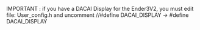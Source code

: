 IMPORTANT : 
if you have a DACAI Display for the Ender3V2, you must edit file: User_config.h and 
uncomment //#define DACAI_DISPLAY -> #define DACAI_DISPLAY
